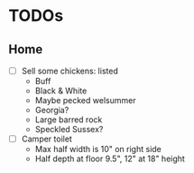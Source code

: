 # TODOs

## Home

- [ ] Sell some chickens: listed
  - Buff
  - Black & White
  - Maybe pecked welsummer
  - Georgia?
  - Large barred rock
  - Speckled Sussex?
- [ ] Camper toilet
  - Max half width is 10" on right side
  - Half depth at floor 9.5", 12" at 18" height
